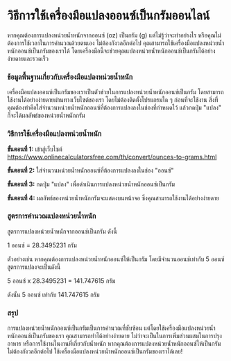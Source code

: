 วิธีการใช้เครื่องมือแปลงออนซ์เป็นกรัมออนไลน์
============================================

หากคุณต้องการแปลงหน่วยน้ำหนักจากออนซ์ (oz) เป็นกรัม (g) แต่ไม่รู้ว่าจะทำอย่างไร หรือคุณไม่ต้องการใช้เวลาในการคำนวณด้วยตนเอง ไม่ต้องกังวลอีกต่อไป คุณสามารถใช้เครื่องมือแปลงหน่วยน้ำหนักออนซ์เป็นกรัมของเราได้ โดยเครื่องมือนี้จะช่วยคุณแปลงหน่วยน้ำหนักออนซ์เป็นกรัมได้อย่างง่ายดายและรวดเร็ว

### ข้อมูลพื้นฐานเกี่ยวกับเครื่องมือแปลงหน่วยน้ำหนัก

เครื่องมือแปลงออนซ์เป็นกรัมของเราเป็นตัวช่วยในการแปลงหน่วยน้ำหนักออนซ์เป็นกรัม โดยสามารถใช้งานได้อย่างง่ายดายผ่านทางเว็บไซต์ของเรา โดยไม่ต้องติดตั้งโปรแกรมใด ๆ ก่อนที่จะใช้งาน สิ่งที่คุณต้องทำคือใส่จำนวนหน่วยน้ำหนักออนซ์ที่ต้องการแปลงลงในช่องที่กำหนดไว้ แล้วกดปุ่ม "แปลง" ก็จะได้ผลลัพธ์ของหน่วยน้ำหนักกรัม

### วิธีการใช้เครื่องมือแปลงหน่วยน้ำหนัก

**ขั้นตอนที่ 1:** เข้าสู่เว็บไซต์ <https://www.onlinecalculatorsfree.com/th/convert/ounces-to-grams.html>

**ขั้นตอนที่ 2:** ใส่จำนวนหน่วยน้ำหนักออนซ์ที่ต้องการแปลงลงในช่อง "ออนซ์"

**ขั้นตอนที่ 3:** กดปุ่ม "แปลง" เพื่อดำเนินการแปลงหน่วยน้ำหนักออนซ์เป็นกรัม

**ขั้นตอนที่ 4:** ผลลัพธ์ของหน่วยน้ำหนักกรัมจะแสดงบนหน้าจอ ซึ่งคุณสามารถใช้งานได้อย่างง่ายดาย

### สูตรการคำนวณแปลงหน่วยน้ำหนัก

สูตรการแปลงหน่วยน้ำหนักจากออนซ์เป็นกรัม ดังนี้

1 ออนซ์ = 28.3495231 กรัม

ตัวอย่างเช่น หากคุณต้องการแปลงหน่วยน้ำหนักออนซ์ให้เป็นกรัม โดยมีจำนวนออนซ์เท่ากับ 5 ออนซ์ สูตรการแปลงจะเป็นดังนี้

5 ออนซ์ x 28.3495231 = 141.747615 กรัม

ดังนั้น 5 ออนซ์ เท่ากับ 141.747615 กรัม

### สรุป

การแปลงหน่วยน้ำหนักออนซ์เป็นกรัมเป็นการคำนวณที่ซับซ้อน แต่โดยใช้เครื่องมือแปลงหน่วยน้ำหนักออนซ์เป็นกรัมของเรา คุณสามารถทำได้อย่างง่ายดาย ไม่ว่าจะเป็นในการเพิ่มส่วนผสมในการปรุงอาหาร หรือการใช้งานในงานที่เกี่ยวกับน้ำหนัก หากคุณต้องการแปลงหน่วยน้ำหนักออนซ์ให้เป็นกรัม ไม่ต้องกังวลอีกต่อไป ใช้เครื่องมือแปลงหน่วยน้ำหนักออนซ์เป็นกรัมของเราได้เลย!